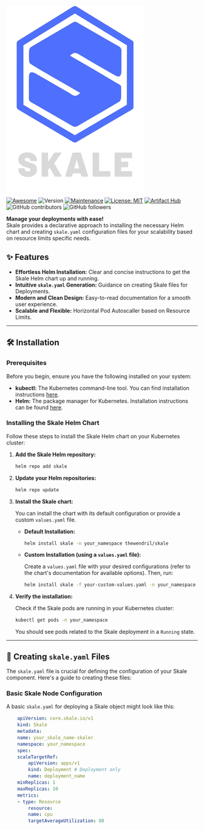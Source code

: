 
![Skale Logo Placeholder](logo_w_name-.png)

[![Awesome](https://cdn.jsdelivr.net/gh/sindresorhus/awesome@latest/media/badge.svg)](https://github.com/sindresorhus/awesome) ![Version](https://img.shields.io/badge/version-v0.1.0-blue) [![Maintenance](https://img.shields.io/badge/Maintained%3F-yes-green.svg)](https://GitHub.com/your-username/your-repo/graphs/commit-activity)
[![License: MIT](https://img.shields.io/badge/License-MIT-yellow.svg)](https://opensource.org/licenses/MIT)
[![Artifact Hub](https://img.shields.io/endpoint?url=https://artifacthub.io/badge/repository/skale)](https://artifacthub.io/packages/search?repo=skale) ![GitHub contributors](https://img.shields.io/github/contributors/TheWendril/Skale) ![GitHub followers](https://img.shields.io/github/followers/TheWendril)

**Manage your deployments with ease!**  
Skale provides a declarative approach to installing the necessary Helm chart and creating `skale.yaml` configuration files for your scalability based on resource limits specific needs.


## ✨ Features

* **Effortless Helm Installation:** Clear and concise instructions to get the Skale Helm chart up and running.
* **Intuitive `skale.yaml` Generation:** Guidance on creating Skale files for Deployments.
* **Modern and Clean Design:** Easy-to-read documentation for a smooth user experience.
* **Scalable and Flexible:** Horizontal Pod Autoscaller based on Resource Limits.

---

## 🛠️ Installation

### Prerequisites

Before you begin, ensure you have the following installed on your system:

* **kubectl:** The Kubernetes command-line tool. You can find installation instructions [here](https://kubernetes.io/docs/tasks/tools/).
* **Helm:** The package manager for Kubernetes. Installation instructions can be found [here](https://helm.sh/docs/intro/install/).

### Installing the Skale Helm Chart

Follow these steps to install the Skale Helm chart on your Kubernetes cluster:

1.  **Add the Skale Helm repository:**

    ```bash
    helm repo add skale
    ```

2.  **Update your Helm repositories:**

    ```bash
    helm repo update
    ```

3.  **Install the Skale chart:**

    You can install the chart with its default configuration or provide a custom `values.yaml` file.

    * **Default Installation:**

        ```bash
        helm install skale -n your_namespace thewendril/skale
        ```

    * **Custom Installation (using a `values.yaml` file):**

        Create a `values.yaml` file with your desired configurations (refer to the chart's documentation for available options). Then, run:

        ```bash
        helm install skale -f your-custom-values.yaml -n your_namespace thewendril/skale 
        ```

4.  **Verify the installation:**

    Check if the Skale pods are running in your Kubernetes cluster:

    ```bash
    kubectl get pods -n your_namespace 
    ```

    You should see pods related to the Skale deployment in a `Running` state.

---

## 📄 Creating `skale.yaml` Files

The `skale.yaml` file is crucial for defining the configuration of your Skale component. Here's a guide to creating these files:

### Basic Skale Node Configuration

A basic `skale.yaml` for deploying a Skale object might look like this:

```yaml
    apiVersion: core.skale.io/v1
    kind: Skale
    metadata:
    name: your_skale_name-skaler
    namespace: your_namespace
    spec:
    scaleTargetRef:
        apiVersion: apps/v1
        kind: Deployment # Deployment only
        name: deployment_name
    minReplicas: 1
    maxReplicas: 10
    metrics:
    - type: Resource
        resource: 
        name: cpu
        targetAverageUtilization: 80
```
